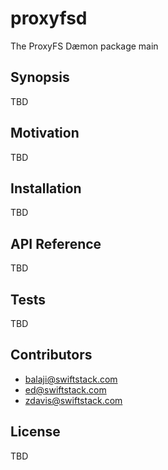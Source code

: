 # proxyfsd

The ProxyFS Dæmon package main

## Synopsis

TBD

## Motivation

TBD

## Installation

TBD

## API Reference

TBD

## Tests

TBD

## Contributors

 * balaji@swiftstack.com
 * ed@swiftstack.com
 * zdavis@swiftstack.com

## License

TBD

